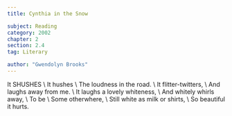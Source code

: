 ```yaml
---
title: Cynthia in the Snow

subject: Reading
category: 2002
chapter: 2
section: 2.4
tag: Literary

author: "Gwendolyn Brooks"
---
```

It SHUSHES \\
It hushes \\
The loudness in the road. \\
It flitter-twitters, \\
And laughs away from me. \\
It laughs a lovely whiteness, \\
And whitely whirls away, \\
To be \\
Some otherwhere, \\
Still white as milk or shirts, \\
So beautiful it hurts.